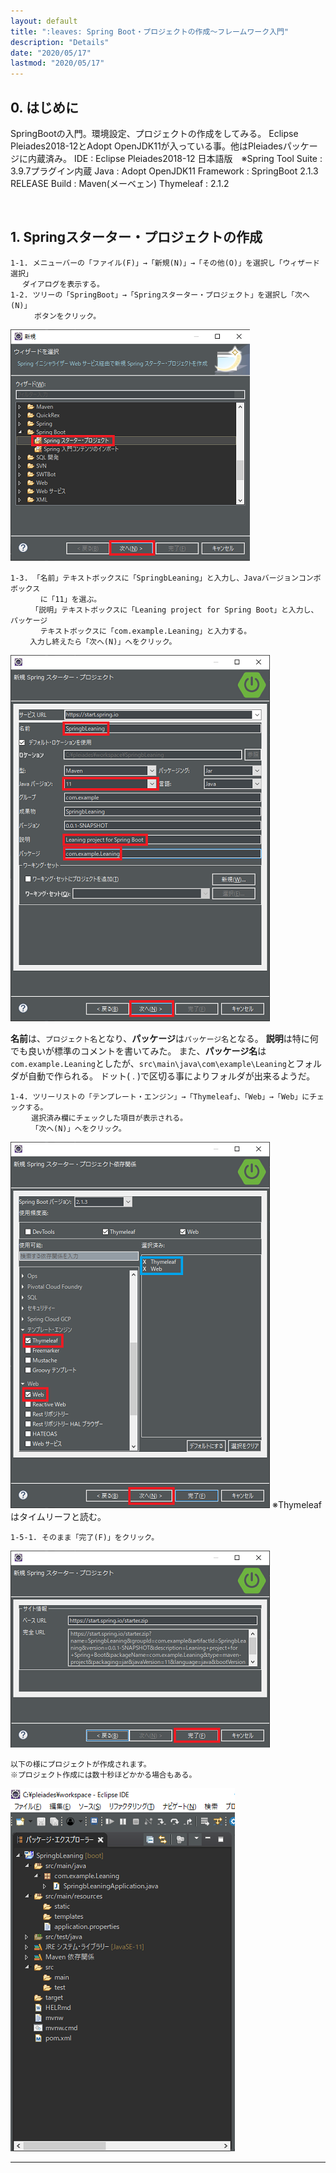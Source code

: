 ```yaml
---
layout: default
title: ":leaves: Spring Boot・プロジェクトの作成～フレームワーク入門"
description: "Details"
date: "2020/05/17"
lastmod: "2020/05/17"
---
```


## 0. はじめに

SpringBootの入門。環境設定、プロジェクトの作成をしてみる。 
    Eclipse Pleiades2018-12とAdopt OpenJDK11が入っている事。他はPleiadesパッケージに内蔵済み。
    IDE : Eclipse Pleiades2018-12 日本語版　※Spring Tool Suite : 3.9.7プラグイン内蔵
    Java : Adopt OpenJDK11
    Framework : SpringBoot 2.1.3 RELEASE
    Build : Maven(メーベェン)
    Thymeleaf : 2.1.2

<br />

## 1. Springスターター・プロジェクトの作成

    1-1. メニューバーの「ファイル(F)」→「新規(N)」→「その他(O)」を選択し「ウィザード選択」
    　 ダイアログを表示する。
    1-2. ツリーの「SpringBoot」→「Springスターター・プロジェクト」を選択し「次へ(N)」
    　　  ボタンをクリック。

 ![1-1](Leaning/springb1-1s.png)

    1-3. 「名前」テキストボックスに「SpringbLeaning」と入力し、Javaバージョンコンボボックス
    　     に「11」を選ぶ。
    　   「説明」テキストボックスに「Leaning project for Spring Boot」と入力し、パッケージ
     　    テキストボックスに「com.example.Leaning」と入力する。
    　　 入力し終えたら「次へ(N)」へをクリック。

 ![1-2](Leaning/springb1-2s.png)

 **名前**は、`プロジェクト名`となり、**パッケージ**は`パッケージ名`となる。
**説明**は特に何でも良いが標準のコメントを書いてみた。
また、**パッケージ名**は`com.example.Leaning`としたが、`src\main\java\com\example\Leaning`とフォルダが自動で作られる。
ドット( . )で区切る事によりフォルダが出来るようだ。
<br />

    1-4. ツリーリストの「テンプレート・エンジン」→「Thymeleaf」、「Web」→「Web」にチェックする。
    　   選択済み欄にチェックした項目が表示される。
    　   「次へ(N)」へをクリック。

 ![1-3](Leaning/springb1-3s.png)
※Thymeleafはタイムリーフと読む。
<br />

    1-5-1. そのまま「完了(F)」をクリック。

 ![1-4](Leaning/springb1-4s.png)
 <br />

    以下の様にプロジェクトが作成されます。
    ※プロジェクト作成には数十秒ほどかかる場合もある。

 ![1-5](Leaning/springb1-5s.png)

* * *
